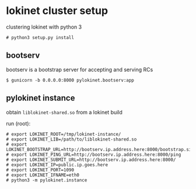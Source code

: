 # lokinet cluster setup

clustering lokinet with python 3

    # python3 setup.py install

## bootserv

bootserv is a bootstrap server for accepting and serving RCs

    $ gunicorn -b 0.0.0.0:8000 pylokinet.bootserv:app

## pylokinet instance

obtain `liblokinet-shared.so` from a lokinet build

run (root):
    
    # export LOKINET_ROOT=/tmp/lokinet-instance/
    # export LOKINET_LIB=/path/to/liblokinet-shared.so
    # export LOKINET_BOOTSTRAP_URL=http://bootserv.ip.address.here:8000/bootstrap.signed
    # export LOKINET_PING_URL=http://bootserv.ip.address.here:8000/ping
    # export LOKINET_SUBMIT_URL=http://bootserv.ip.address.here:8000/
    # export LOKINET_IP=public.ip.goes.here
    # export LOKINET_PORT=1090
    # export LOKINET_IFNAME=eth0
    # python3 -m pylokinet.instance